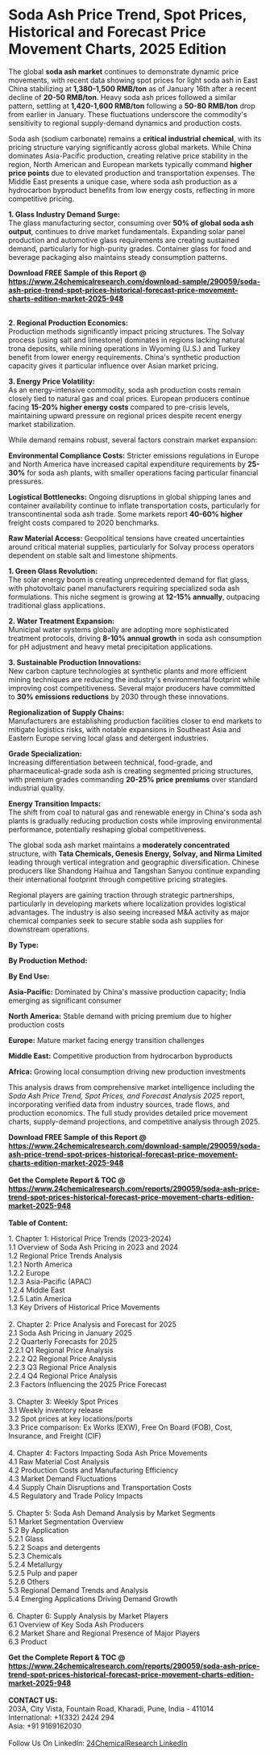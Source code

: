 <h1>Soda Ash Price Trend, Spot Prices, Historical and Forecast Price Movement Charts, 2025 Edition</h1><p>The global <strong>soda ash market</strong> continues to demonstrate dynamic price movements, with recent data showing spot prices for light soda ash in East China stabilizing at <strong>1,380-1,500 RMB/ton</strong> as of January 16th after a recent decline of <strong>20-50 RMB/ton</strong>. Heavy soda ash prices followed a similar pattern, settling at <strong>1,420-1,600 RMB/ton</strong> following a <strong>50-80 RMB/ton</strong> drop from earlier in January. These fluctuations underscore the commodity's sensitivity to regional supply-demand dynamics and production costs.</p><p>Soda ash (sodium carbonate) remains a <strong>critical industrial chemical</strong>, with its pricing structure varying significantly across global markets. While China dominates Asia-Pacific production, creating relative price stability in the region, North American and European markets typically command <strong>higher price points</strong> due to elevated production and transportation expenses. The Middle East presents a unique case, where soda ash production as a hydrocarbon byproduct benefits from low energy costs, reflecting in more competitive pricing.</p><p><strong>1. Glass Industry Demand Surge:</strong><br>
The glass manufacturing sector, consuming over <strong>50% of global soda ash output</strong>, continues to drive market fundamentals. Expanding solar panel production and automotive glass requirements are creating sustained demand, particularly for high-purity grades. Container glass for food and beverage packaging also maintains steady consumption patterns.</p><div><b>Download FREE Sample of this Report @ 
            <a href="https://www.24chemicalresearch.com/download-sample/290059/soda-ash-price-trend-spot-prices-historical-forecast-price-movement-charts-edition-market-2025-948">
            https://www.24chemicalresearch.com/download-sample/290059/soda-ash-price-trend-spot-prices-historical-forecast-price-movement-charts-edition-market-2025-948</a></b></div><br><p><strong>2. Regional Production Economics:</strong><br>
Production methods significantly impact pricing structures. The Solvay process (using salt and limestone) dominates in regions lacking natural trona deposits, while mining operations in Wyoming (U.S.) and Turkey benefit from lower energy requirements. China's synthetic production capacity gives it particular influence over Asian market pricing.</p><p><strong>3. Energy Price Volatility:</strong><br>
As an energy-intensive commodity, soda ash production costs remain closely tied to natural gas and coal prices. European producers continue facing <strong>15-20% higher energy costs</strong> compared to pre-crisis levels, maintaining upward pressure on regional prices despite recent energy market stabilization.</p><p>While demand remains robust, several factors constrain market expansion:</p><p><strong>Environmental Compliance Costs:</strong> Stricter emissions regulations in Europe and North America have increased capital expenditure requirements by <strong>25-30%</strong> for soda ash plants, with smaller operations facing particular financial pressures.</p><p><strong>Logistical Bottlenecks:</strong> Ongoing disruptions in global shipping lanes and container availability continue to inflate transportation costs, particularly for transcontinental soda ash trade. Some markets report <strong>40-60% higher</strong> freight costs compared to 2020 benchmarks.</p><p><strong>Raw Material Access:</strong> Geopolitical tensions have created uncertainties around critical material supplies, particularly for Solvay process operators dependent on stable salt and limestone shipments.</p><p><strong>1. Green Glass Revolution:</strong><br>
The solar energy boom is creating unprecedented demand for flat glass, with photovoltaic panel manufacturers requiring specialized soda ash formulations. This niche segment is growing at <strong>12-15% annually</strong>, outpacing traditional glass applications.</p><p><strong>2. Water Treatment Expansion:</strong><br>
Municipal water systems globally are adopting more sophisticated treatment protocols, driving <strong>8-10% annual growth</strong> in soda ash consumption for pH adjustment and heavy metal precipitation applications.</p><p><strong>3. Sustainable Production Innovations:</strong><br>
New carbon capture technologies at synthetic plants and more efficient mining techniques are reducing the industry's environmental footprint while improving cost competitiveness. Several major producers have committed to <strong>30% emissions reductions</strong> by 2030 through these innovations.</p><p><strong>Regionalization of Supply Chains:</strong><br>
	Manufacturers are establishing production facilities closer to end markets to mitigate logistics risks, with notable expansions in Southeast Asia and Eastern Europe serving local glass and detergent industries.</p><p><strong>Grade Specialization:</strong><br>
	Increasing differentiation between technical, food-grade, and pharmaceutical-grade soda ash is creating segmented pricing structures, with premium grades commanding <strong>20-25% price premiums</strong> over standard industrial quality.</p><p><strong>Energy Transition Impacts:</strong><br>
	The shift from coal to natural gas and renewable energy in China's soda ash plants is gradually reducing production costs while improving environmental performance, potentially reshaping global competitiveness.</p><p>The global soda ash market maintains a <strong>moderately concentrated</strong> structure, with <strong>Tata Chemicals, Genesis Energy, Solvay, and Nirma Limited</strong> leading through vertical integration and geographic diversification. Chinese producers like Shandong Haihua and Tangshan Sanyou continue expanding their international footprint through competitive pricing strategies.</p><p>Regional players are gaining traction through strategic partnerships, particularly in developing markets where localization provides logistical advantages. The industry is also seeing increased M&amp;A activity as major chemical companies seek to secure stable soda ash supplies for downstream operations.</p><p><strong>By Type:</strong></p><p><strong>By Production Method:</strong></p><p><strong>By End Use:</strong></p><p><strong>Asia-Pacific:</strong> Dominated by China's massive production capacity; India emerging as significant consumer</p><p><strong>North America:</strong> Stable demand with pricing premium due to higher production costs</p><p><strong>Europe:</strong> Mature market facing energy transition challenges</p><p><strong>Middle East:</strong> Competitive production from hydrocarbon byproducts</p><p><strong>Africa:</strong> Growing local consumption driving new production investments</p><p>This analysis draws from comprehensive market intelligence including the <em>Soda Ash Price Trend, Spot Prices, and Forecast Analysis 2025</em> report, incorporating verified data from industry sources, trade flows, and production economics. The full study provides detailed price movement charts, supply-demand projections, and competitive analysis through 2025.</p><div><b>Download FREE Sample of this Report @ 
            <a href="https://www.24chemicalresearch.com/download-sample/290059/soda-ash-price-trend-spot-prices-historical-forecast-price-movement-charts-edition-market-2025-948">
            https://www.24chemicalresearch.com/download-sample/290059/soda-ash-price-trend-spot-prices-historical-forecast-price-movement-charts-edition-market-2025-948</a></b></div><br><div><b>Get the Complete Report & TOC @ 
            <a href="https://www.24chemicalresearch.com/reports/290059/soda-ash-price-trend-spot-prices-historical-forecast-price-movement-charts-edition-market-2025-948">
            https://www.24chemicalresearch.com/reports/290059/soda-ash-price-trend-spot-prices-historical-forecast-price-movement-charts-edition-market-2025-948</a></b></div><br>
            <b>Table of Content:</b><p>1. Chapter 1: Historical Price Trends (2023-2024)<br />
1.1 Overview of Soda Ash Pricing in 2023 and 2024<br />
1.2 Regional Price Trends Analysis<br />
1.2.1 North America<br />
1.2.2 Europe<br />
1.2.3 Asia-Pacific (APAC)<br />
1.2.4 Middle East<br />
1.2.5 Latin America<br />
1.3 Key Drivers of Historical Price Movements<br />
<br />
2. Chapter 2: Price Analysis and Forecast for 2025<br />
2.1 Soda Ash Pricing in January 2025<br />
2.2 Quarterly Forecasts for 2025<br />
2.2.1 Q1 Regional Price Analysis<br />
2.2.2 Q2 Regional Price Analysis<br />
2.2.3 Q3 Regional Price Analysis<br />
2.2.4 Q4 Regional Price Analysis<br />
2.3 Factors Influencing the 2025 Price Forecast<br />
<br />
3. Chapter 3: Weekly Spot Prices<br />
3.1 Weekly inventory release<br />
3.2 Spot prices at key locations/ports<br />
3.3 Price comparison: Ex Works (EXW), Free On Board (FOB), Cost, Insurance, and Freight (CIF)<br />
<br />
4. Chapter 4: Factors Impacting Soda Ash Price Movements<br />
4.1 Raw Material Cost Analysis<br />
4.2 Production Costs and Manufacturing Efficiency<br />
4.3 Market Demand Fluctuations<br />
4.4 Supply Chain Disruptions and Transportation Costs<br />
4.5 Regulatory and Trade Policy Impacts<br />
<br />
5. Chapter 5: Soda Ash Demand Analysis by Market Segments<br />
5.1 Market Segmentation Overview<br />
5.2 By Application<br />
5.2.1 Glass<br />
5.2.2 Soaps and detergents<br />
5.2.3 Chemicals<br />
5.2.4 Metallurgy<br />
5.2.5 Pulp and paper<br />
5.2.6 Others<br />
5.3 Regional Demand Trends and Analysis<br />
5.4 Emerging Applications Driving Demand Growth<br />
<br />
6. Chapter 6: Supply Analysis by Market Players<br />
6.1 Overview of Key Soda Ash Producers<br />
6.2 Market Share and Regional Presence of Major Players<br />
6.3 Product</p><div><b>Get the Complete Report & TOC @ 
            <a href="https://www.24chemicalresearch.com/reports/290059/soda-ash-price-trend-spot-prices-historical-forecast-price-movement-charts-edition-market-2025-948">
            https://www.24chemicalresearch.com/reports/290059/soda-ash-price-trend-spot-prices-historical-forecast-price-movement-charts-edition-market-2025-948</a></b></div><br><b>CONTACT US:</b><br>
            203A, City Vista, Fountain Road, Kharadi, Pune, India - 411014<br>
            International: +1(332) 2424 294<br>
            Asia: +91 9169162030 <br><br>
            Follow Us On LinkedIn: <a href="https://www.linkedin.com/company/24chemicalresearch/">24ChemicalResearch LinkedIn</a>